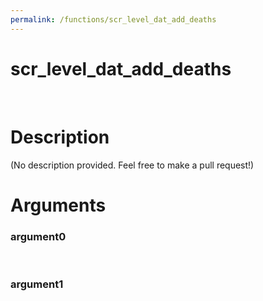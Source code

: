 ```yaml
---
permalink: /functions/scr_level_dat_add_deaths
---
```

# scr_level_dat_add_deaths  
&nbsp;  
# Description  
(No description provided. Feel free to make a pull request!) 
&nbsp;  
# Arguments
### argument0

&nbsp;    
### argument1

&nbsp;    


